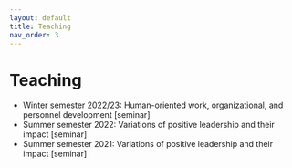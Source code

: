 ```yaml
---
layout: default
title: Teaching
nav_order: 3
---
```


# Teaching

- Winter semester 2022/23: Human-oriented work, organizational, and personnel development [seminar]
- Summer semester 2022: Variations of positive leadership and their impact [seminar]
- Summer semester 2021: Variations of positive leadership and their impact [seminar]
